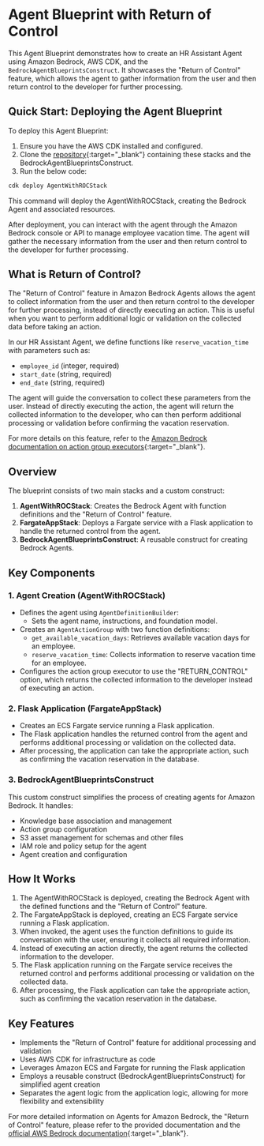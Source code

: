 <h1>Agent Blueprint with Return of Control</h1>

This Agent Blueprint demonstrates how to create an HR Assistant Agent using Amazon Bedrock, AWS CDK, and the `BedrockAgentBlueprintsConstruct`. It showcases the "Return of Control" feature, which allows the agent to gather information from the user and then return control to the developer for further processing.

<h2>Quick Start: Deploying the Agent Blueprint</h2>

To deploy this Agent Blueprint:

1. Ensure you have the AWS CDK installed and configured.
2. Clone the [repository](https://github.com/aws-samples/amazon-bedrock-samples){:target="_blank"} containing these stacks and the BedrockAgentBlueprintsConstruct.
3. Run the below code:
```deploy_stack.ts
cdk deploy AgentWithROCStack
```

This command will deploy the AgentWithROCStack, creating the Bedrock Agent and associated resources.

After deployment, you can interact with the agent through the Amazon Bedrock console or API to manage employee vacation time. The agent will gather the necessary information from the user and then return control to the developer for further processing.

<h2>What is Return of Control?</h2>

The "Return of Control" feature in Amazon Bedrock Agents allows the agent to collect information from the user and then return control to the developer for further processing, instead of directly executing an action. This is useful when you want to perform additional logic or validation on the collected data before taking an action.

In our HR Assistant Agent, we define functions like `reserve_vacation_time` with parameters such as:

- `employee_id` (integer, required)
- `start_date` (string, required)
- `end_date` (string, required)

The agent will guide the conversation to collect these parameters from the user. Instead of directly executing the action, the agent will return the collected information to the developer, who can then perform additional processing or validation before confirming the vacation reservation.

For more details on this feature, refer to the [Amazon Bedrock documentation on action group executors](https://docs.aws.amazon.com/bedrock/latest/userguide/agents-action-group-executor.html){:target="_blank"}.

<h2>Overview</h2>

The blueprint consists of two main stacks and a custom construct:

1. **AgentWithROCStack**: Creates the Bedrock Agent with function definitions and the "Return of Control" feature.
2. **FargateAppStack**: Deploys a Fargate service with a Flask application to handle the returned control from the agent.
3. **BedrockAgentBlueprintsConstruct**: A reusable construct for creating Bedrock Agents.

<h2>Key Components</h2>

<h3>1. Agent Creation (AgentWithROCStack)</h3>

- Defines the agent using `AgentDefinitionBuilder`:
  - Sets the agent name, instructions, and foundation model.
- Creates an `AgentActionGroup` with two function definitions:
  - `get_available_vacation_days`: Retrieves available vacation days for an employee.
  - `reserve_vacation_time`: Collects information to reserve vacation time for an employee.
- Configures the action group executor to use the "RETURN_CONTROL" option, which returns the collected information to the developer instead of executing an action.

<h3>2. Flask Application (FargateAppStack)</h3>

- Creates an ECS Fargate service running a Flask application.
- The Flask application handles the returned control from the agent and performs additional processing or validation on the collected data.
- After processing, the application can take the appropriate action, such as confirming the vacation reservation in the database.

<h3>3. BedrockAgentBlueprintsConstruct</h3>

This custom construct simplifies the process of creating agents for Amazon Bedrock. It handles:

- Knowledge base association and management
- Action group configuration
- S3 asset management for schemas and other files
- IAM role and policy setup for the agent
- Agent creation and configuration

<h2>How It Works</h2>

1. The AgentWithROCStack is deployed, creating the Bedrock Agent with the defined functions and the "Return of Control" feature.
2. The FargateAppStack is deployed, creating an ECS Fargate service running a Flask application.
3. When invoked, the agent uses the function definitions to guide its conversation with the user, ensuring it collects all required information.
4. Instead of executing an action directly, the agent returns the collected information to the developer.
5. The Flask application running on the Fargate service receives the returned control and performs additional processing or validation on the collected data.
6. After processing, the Flask application can take the appropriate action, such as confirming the vacation reservation in the database.

<h2>Key Features</h2>

- Implements the "Return of Control" feature for additional processing and validation
- Uses AWS CDK for infrastructure as code
- Leverages Amazon ECS and Fargate for running the Flask application
- Employs a reusable construct (BedrockAgentBlueprintsConstruct) for simplified agent creation
- Separates the agent logic from the application logic, allowing for more flexibility and extensibility

For more detailed information on Agents for Amazon Bedrock, the "Return of Control" feature, please refer to the provided documentation and the [official AWS Bedrock documentation](https://docs.aws.amazon.com/bedrock/latest/userguide/agents.html){:target="_blank"}.